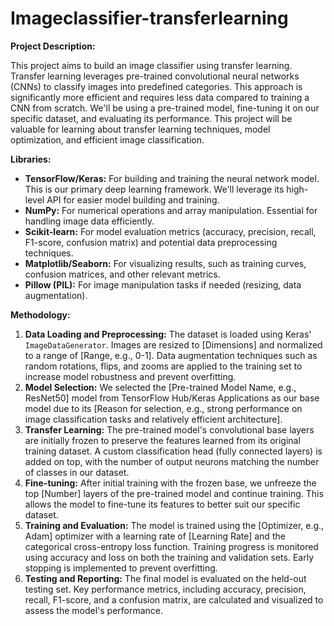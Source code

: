 # Imageclassifier-transferlearning
**Project Description:**

This project aims to build an image classifier using transfer learning. Transfer learning leverages pre-trained convolutional neural networks (CNNs) to classify images into predefined categories. This approach is significantly more efficient and requires less data compared to training a CNN from scratch. We'll be using a pre-trained model, fine-tuning it on our specific dataset, and evaluating its performance. This project will be valuable for learning about transfer learning techniques, model optimization, and efficient image classification.

**Libraries:**

* **TensorFlow/Keras:** For building and training the neural network model. This is our primary deep learning framework. We'll leverage its high-level API for easier model building and training.
* **NumPy:** For numerical operations and array manipulation. Essential for handling image data efficiently.
* **Scikit-learn:** For model evaluation metrics (accuracy, precision, recall, F1-score, confusion matrix) and potential data preprocessing techniques.
* **Matplotlib/Seaborn:** For visualizing results, such as training curves, confusion matrices, and other relevant metrics.
* **Pillow (PIL):** For image manipulation tasks if needed (resizing, data augmentation).


**Methodology:**

1. **Data Loading and Preprocessing:** The dataset is loaded using Keras' `ImageDataGenerator`. Images are resized to [Dimensions] and normalized to a range of [Range, e.g., 0-1]. Data augmentation techniques such as random rotations, flips, and zooms are applied to the training set to increase model robustness and prevent overfitting.
2. **Model Selection:** We selected the [Pre-trained Model Name, e.g., ResNet50] model from TensorFlow Hub/Keras Applications as our base model due to its [Reason for selection, e.g., strong performance on image classification tasks and relatively efficient architecture].
3. **Transfer Learning:** The pre-trained model's convolutional base layers are initially frozen to preserve the features learned from its original training dataset.  A custom classification head (fully connected layers) is added on top, with the number of output neurons matching the number of classes in our dataset.
4. **Fine-tuning:** After initial training with the frozen base, we unfreeze the top [Number] layers of the pre-trained model and continue training. This allows the model to fine-tune its features to better suit our specific dataset.
5. **Training and Evaluation:** The model is trained using the [Optimizer, e.g., Adam] optimizer with a learning rate of [Learning Rate] and the categorical cross-entropy loss function.  Training progress is monitored using accuracy and loss on both the training and validation sets. Early stopping is implemented to prevent overfitting.
6. **Testing and Reporting:** The final model is evaluated on the held-out testing set.  Key performance metrics, including accuracy, precision, recall, F1-score, and a confusion matrix, are calculated and visualized to assess the model's performance.



